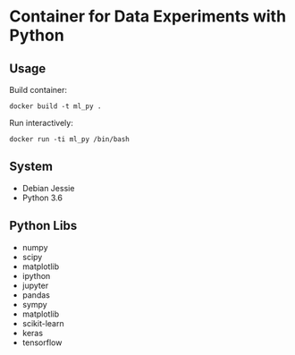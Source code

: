 # Container for Data Experiments with Python

## Usage

Build container:

```
docker build -t ml_py .
```

Run interactively:

```
docker run -ti ml_py /bin/bash
```

## System

* Debian Jessie
* Python 3.6

## Python Libs

* numpy 
* scipy
* matplotlib
* ipython
* jupyter
* pandas
* sympy
* matplotlib
* scikit-learn
* keras
* tensorflow